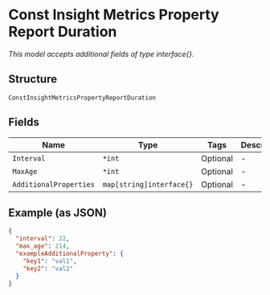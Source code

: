 
# Const Insight Metrics Property Report Duration

*This model accepts additional fields of type interface{}.*

## Structure

`ConstInsightMetricsPropertyReportDuration`

## Fields

| Name | Type | Tags | Description |
|  --- | --- | --- | --- |
| `Interval` | `*int` | Optional | - |
| `MaxAge` | `*int` | Optional | - |
| `AdditionalProperties` | `map[string]interface{}` | Optional | - |

## Example (as JSON)

```json
{
  "interval": 22,
  "max_age": 214,
  "exampleAdditionalProperty": {
    "key1": "val1",
    "key2": "val2"
  }
}
```

